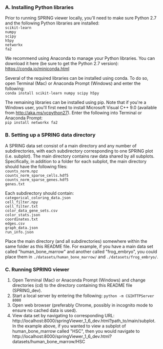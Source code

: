 ### A. Installing Python libraries

Prior to running SPRING viewer locally, you'll need to make sure Python 2.7 and the following Python libraries are installed:  
`scikit-learn`  
`numpy`  
`scipy`  
`h5py`  
`networkx`  
`fa2`  

We recommend using Anaconda to manage your Python libraries. You can download it here (be sure to get the Python 2.7 version):  
https://conda.io/miniconda.html

Several of the required libraries can be installed using conda. To do so, open Terminal (Mac) or Anaconda Prompt (Windows) and enter the following:  
`conda install scikit-learn numpy scipy h5py`

The remaining libraries can be installed using pip. Note that if you're a Windows user, you'll first need to install Microsoft Visual C++ 9.0 (available from http://aka.ms/vcpython27). Enter the following into Terminal or Anaconda Prompt:  
`pip install networkx fa2`


### B. Setting up a SPRING data directory

A SPRING data set consist of a main directory and any number of subdirectories, with each subdirectory corresponding to one SPRING plot (i.e. subplot). The main directory contains raw data shared by all subplots. Specifically, in addition to a folder for each subplot, the main directory should have the following files:  
`counts_norm.npz`  
`counts_norm_sparse_cells.hdf5`  
`counts_norm_sparse_genes.hdf5`  
`genes.txt`  

Each subdirectory should contain:  
`categorical_coloring_data.json`  
`cell_filter.npy`  
`cell_filter.txt`  
`color_data_gene_sets.csv`  
`color_stats.json`  
`coordinates.txt`  
`edges.csv`  
`graph_data.json`  
`run_info.json`  

Place the main directory (and all subdirectories) somewhere within the same folder as this README file. For example, if you have a main data set called "human_bone_marrow" and another called "frog_embryo", you could place them in `./datasets/human_bone_marrow/` and `./datasets/frog_embryo/`. 


### C. Running SPRING viewer

1. Open Terminal (Mac) or Anaconda Prompt (Windows) and change directories (cd) to the directory containing this README file (SPRING_dev). 
2. Start a local server by entering the following: `python -m CGIHTTPServer 8000`
3. Open web browser (preferably Chrome, possibly in incognito mode to ensure no cached data is used).
4. View data set by navigating to corresponding URL: http://localhost:8000/springViewer_1_6_dev.html?path_to/main/subplot. In the example above, if you wanted to view a subplot of human_bone_marrow called "HSC", then you would navigate to http://localhost:8000/springViewer_1_6_dev.html?datasets/human_bone_marrow/HSC

